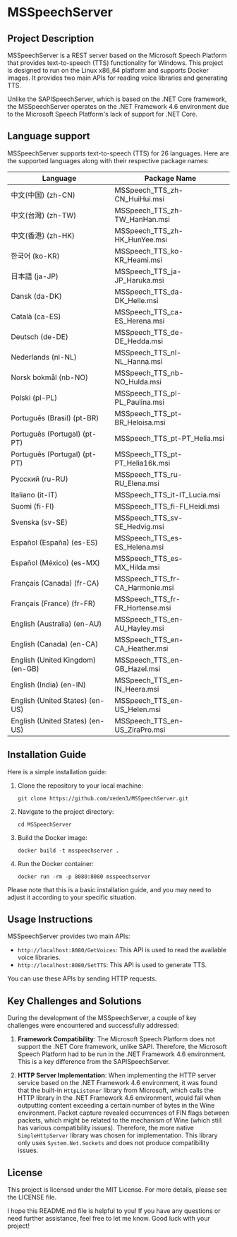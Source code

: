 # MSSpeechServer

## Project Description

MSSpeechServer is a REST server based on the Microsoft Speech Platform that provides text-to-speech (TTS) functionality for Windows. This project is designed to run on the Linux x86_64 platform and supports Docker images. It provides two main APIs for reading voice libraries and generating TTS.

Unlike the SAPISpeechServer, which is based on the .NET Core framework, the MSSpeechServer operates on the .NET Framework 4.6 environment due to the Microsoft Speech Platform's lack of support for .NET Core.

## Language support

MSSpeechServer supports text-to-speech (TTS) for 26 languages. Here are the supported languages along with their respective package names:

| Language | Package Name                           |
|----------|--------------------------------|
| 中文(中国) (zh-CN)    | MSSpeech_TTS_zh-CN_HuiHui.msi  |
| 中文(台灣) (zh-TW)    | MSSpeech_TTS_zh-TW_HanHan.msi  |
| 中文(香港) (zh-HK)    | MSSpeech_TTS_zh-HK_HunYee.msi  |
| 한국어 (ko-KR)    | MSSpeech_TTS_ko-KR_Heami.msi  |
| 日本語 (ja-JP)    | MSSpeech_TTS_ja-JP_Haruka.msi  |
| Dansk (da-DK)    | MSSpeech_TTS_da-DK_Helle.msi   |
| Català (ca-ES)   | MSSpeech_TTS_ca-ES_Herena.msi |
| Deutsch (de-DE)    | MSSpeech_TTS_de-DE_Hedda.msi   |
| Nederlands (nl-NL)    | MSSpeech_TTS_nl-NL_Hanna.msi   |
| Norsk bokmål (nb-NO)    | MSSpeech_TTS_nb-NO_Hulda.msi  |
| Polski (pl-PL)    | MSSpeech_TTS_pl-PL_Paulina.msi|
| Português (Brasil) (pt-BR)    | MSSpeech_TTS_pt-BR_Heloisa.msi|
| Português (Portugal) (pt-PT)    | MSSpeech_TTS_pt-PT_Helia.msi  |
| Português (Portugal) (pt-PT)    | MSSpeech_TTS_pt-PT_Helia16k.msi|
| Русский (ru-RU)    | MSSpeech_TTS_ru-RU_Elena.msi  |
| Italiano (it-IT)   |	MSSpeech_TTS_it-IT_Lucia.msi |
| Suomi (fi-FI)    | MSSpeech_TTS_fi-FI_Heidi.msi  |
| Svenska (sv-SE)    | MSSpeech_TTS_sv-SE_Hedvig.msi  |
| Español (España) (es-ES)    | MSSpeech_TTS_es-ES_Helena.msi |
| Español (México) (es-MX)    | MSSpeech_TTS_es-MX_Hilda.msi  |
| Français (Canada) (fr-CA)    | MSSpeech_TTS_fr-CA_Harmonie.msi|
| Français (France) (fr-FR)    | MSSpeech_TTS_fr-FR_Hortense.msi|
| English (Australia) (en-AU)    | MSSpeech_TTS_en-AU_Hayley.msi |
| English (Canada) (en-CA)    | MSSpeech_TTS_en-CA_Heather.msi|
| English (United Kingdom) (en-GB)    | MSSpeech_TTS_en-GB_Hazel.msi  |
| English (India) (en-IN)    | MSSpeech_TTS_en-IN_Heera.msi  |
| English (United States) (en-US)    | MSSpeech_TTS_en-US_Helen.msi  |
| English (United States) (en-US)    | MSSpeech_TTS_en-US_ZiraPro.msi|

## Installation Guide

Here is a simple installation guide:

1. Clone the repository to your local machine:
   ```
   git clone https://github.com/xeden3/MSSpeechServer.git
   ```
2. Navigate to the project directory:
   ```
   cd MSSpeechServer
   ```
3. Build the Docker image:
   ```
   docker build -t msspeechserver .
   ```
4. Run the Docker container:
   ```
   docker run -rm -p 8080:8080 msspeechserver
   ```
Please note that this is a basic installation guide, and you may need to adjust it according to your specific situation.

## Usage Instructions

MSSpeechServer provides two main APIs:

- `http://localhost:8080/GetVoices`: This API is used to read the available voice libraries.
- `http://localhost:8080/SetTTS`: This API is used to generate TTS.

You can use these APIs by sending HTTP requests.

## Key Challenges and Solutions

During the development of the MSSpeechServer, a couple of key challenges were encountered and successfully addressed:

1. **Framework Compatibility**: The Microsoft Speech Platform does not support the .NET Core framework, unlike SAPI. Therefore, the Microsoft Speech Platform had to be run in the .NET Framework 4.6 environment. This is a key difference from the SAPISpeechServer.

2. **HTTP Server Implementation**: When implementing the HTTP server service based on the .NET Framework 4.6 environment, it was found that the built-in `HttpListener` library from Microsoft, which calls the HTTP library in the .NET Framework 4.6 environment, would fail when outputting content exceeding a certain number of bytes in the Wine environment. Packet capture revealed occurrences of FIN flags between packets, which might be related to the mechanism of Wine (which still has various compatibility issues). Therefore, the more native `SimpleHttpServer` library was chosen for implementation. This library only uses `System.Net.Sockets` and does not produce compatibility issues.

## License

This project is licensed under the MIT License. For more details, please see the LICENSE file.

I hope this README.md file is helpful to you! If you have any questions or need further assistance, feel free to let me know. Good luck with your project!
